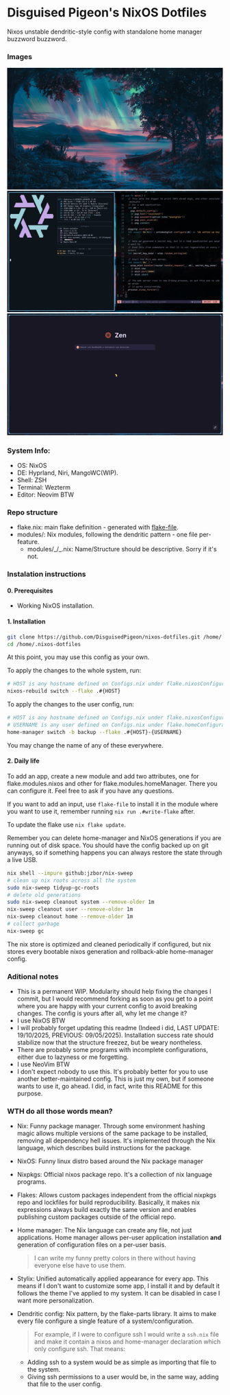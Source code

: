 # Disguised Pigeon's NixOS Dotfiles
Nixos unstable dendritic-style config with standalone home manager buzzword buzzword.

### Images
[<img src="./resources/wallpaper.png">](https://wallhaven.cc/w/5g22q5)
![Terminal stuff](./resources/screenshot_nvim_neofetch.png)
![Browser](./resources/screenshot_zen.png)

### System Info:

- OS: NixOS
- DE: Hyprland, Niri, MangoWC(WIP).
- Shell: ZSH
- Terminal: Wezterm
- Editor: Neovim BTW

### Repo structure

- flake.nix: main flake definition - generated with [flake-file](https://github.com/).
- modules/: Nix modules, following the dendritic pattern - one file per-feature.
  - modules/\_/\_.nix: Name/Structure should be descriptive. Sorry if it's not.

### Instalation instructions

#### 0. Prerequisites

- Working NixOS installation.

#### 1. Installation

```sh
git clone https://github.com/DisguisedPigeon/nixos-dotfiles.git /home/.nixos-dotfiles #This is where I store it.
cd /home/.nixos-dotfiles
```

At this point, you may use this config as your own.

To apply the changes to the whole system, run:
```sh
# HOST is any hostname defined on Configs.nix under flake.nixosConfigurations
nixos-rebuild switch --flake .#{HOST}
```

To apply the changes to the user config, run:
```sh
# HOST is any hostname defined on Configs.nix under flake.nixosConfigurations
# USERNAME is any user defined on Configs.nix under flake.homeConfigurations
home-manager switch -b backup --flake .#{HOST}-{USERNAME}
```

You may change the name of any of these everywhere.

#### 2. Daily life

To add an app, create a new module and add two attributes, one for flake.modules.nixos and other for flake.modules.homeManager. There you can configure it. Feel free to ask if you have any questions.

If you want to add an input, use `flake-file` to install it in the module where you want to use it, remember running `nix run .#write-flake` after.

To update the flake use `nix flake update`.

Remember you can delete home-manager and NixOS generations if you are running out of disk space. You should have the config backed up on git anyways, so if something happens you can always restore the state through a live USB.

```sh
nix shell --impure github:jzbor/nix-sweep
# clean up nix roots across all the system
sudo nix-sweep tidyup-gc-roots
# delete old generations
sudo nix-sweep cleanout system --remove-older 1m
nix-sweep cleanout user --remove-older 1m
nix-sweep cleanout home --remove-older 1m
# collect garbage
nix-sweep gc
```

The nix store is optimized and cleaned periodically if configured, but nix stores every bootable nixos generation and rollback-able home-manager config.

### Aditional notes

- This is a permanent WIP. Modularity should help fixing the changes I commit, but I would recommend forking as soon as you get to a point where you are happy with your current config to avoid breaking changes. The config is yours after all, why let me change it?
- I use NixOS BTW
- I will probably forget updating this readme (Indeed i did, LAST UPDATE: 19/10/2025, PREVIOUS: 09/05/2025). Installation success rate should stabilize now that the structure freezez, but be weary nontheless.
- There are probably some programs with incomplete configurations, either due to lazyness or me forgetting.
- I use NeoVim BTW
- I don't expect nobody to use this. It's probably better for you to use another better-maintained config. This is just my own, but if someone wants to use it, go ahead. I did, in fact, write this README for this purpose.

### WTH do all those words mean?

- Nix: Funny package manager. Through some environment hashing magic allows multiple versions of the same package to be installed, removing all dependency hell issues. It's implemented through the Nix language, which describes build instructions for the package.

- NixOS: Funny linux distro based around the Nix package manager

- Nixpkgs: Official nixos package repo. It's a collection of nix language programs.

- Flakes: Allows custom packages independent from the official nixpkgs repo and lockfiles for build reproducibility. Basically, it makes nix expressions always build exactly the same version and enables publishing custom packages outside of the official repo.

- Home manager: The Nix language can create any file, not just applications. Home manager allows per-user application installation **and** generation of configuration files on a per-user basis.

  > I can write my funny pretty colors in there without having everyone else have to use them.

- Stylix: Unified automatically applied appearance for every app. This means if I don't want to customize some app, I install it and by default it follows the theme I've applied to my system. It can be disabled in case I want more personalization.

- Dendritic config: Nix pattern, by the flake-parts library. It aims to make every file configure a single feature of a system/configuration.
  > For example, if I were to configure ssh I would write a `ssh.nix` file and make it contain a nixos and home-manager declaration which only configure ssh. That means:
  - Adding ssh to a system would be as simple as importing that file to the system.
  - Giving ssh permissions to a user would be, in the same way, adding that file to the user config.
